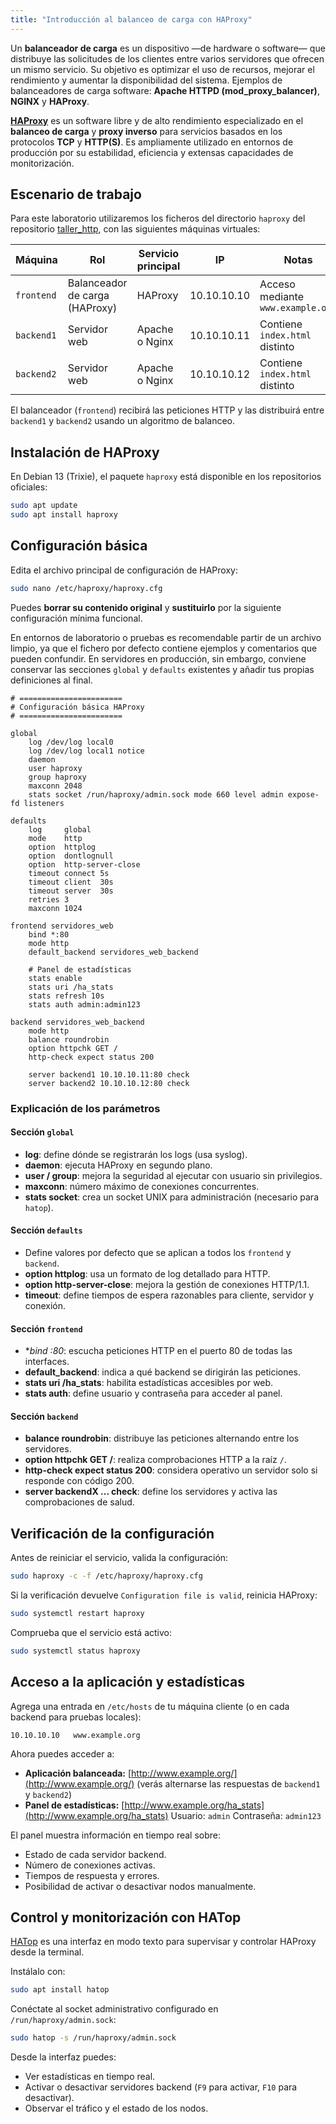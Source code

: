 ```yaml
---
title: "Introducción al balanceo de carga con HAProxy"
---
```



Un **balanceador de carga** es un dispositivo —de hardware o software— que distribuye las solicitudes de los clientes entre varios servidores que ofrecen un mismo servicio. Su objetivo es optimizar el uso de recursos, mejorar el rendimiento y aumentar la disponibilidad del sistema.
Ejemplos de balanceadores de carga software: **Apache HTTPD (mod_proxy_balancer)**, **NGINX** y **HAProxy**.

[**HAProxy**](https://www.haproxy.org/) es un software libre y de alto rendimiento especializado en el **balanceo de carga** y **proxy inverso** para servicios basados en los protocolos **TCP** y **HTTP(S)**. Es ampliamente utilizado en entornos de producción por su estabilidad, eficiencia y extensas capacidades de monitorización.

## Escenario de trabajo

Para este laboratorio utilizaremos los ficheros del directorio `haproxy` del repositorio [taller_http](https://github.com/josedom24/taller_http), con las siguientes máquinas virtuales:

| Máquina    | Rol                            | Servicio principal | IP          | Notas                             |
| ---------- | ------------------------------ | ------------------ | ----------- | --------------------------------- |
| `frontend` | Balanceador de carga (HAProxy) | HAProxy            | 10.10.10.10 | Acceso mediante `www.example.org` |
| `backend1` | Servidor web                   | Apache o Nginx     | 10.10.10.11 | Contiene `index.html` distinto    |
| `backend2` | Servidor web                   | Apache o Nginx     | 10.10.10.12 | Contiene `index.html` distinto    |

El balanceador (`frontend`) recibirá las peticiones HTTP y las distribuirá entre `backend1` y `backend2` usando un algoritmo de balanceo.

## Instalación de HAProxy

En Debian 13 (Trixie), el paquete `haproxy` está disponible en los repositorios oficiales:

```bash
sudo apt update
sudo apt install haproxy
```

## Configuración básica

Edita el archivo principal de configuración de HAProxy:

```bash
sudo nano /etc/haproxy/haproxy.cfg
```

Puedes **borrar su contenido original** y **sustituirlo** por la siguiente configuración mínima funcional.

En entornos de laboratorio o pruebas es recomendable partir de un archivo limpio, ya que el fichero por defecto contiene ejemplos y comentarios que pueden confundir.
En servidores en producción, sin embargo, conviene conservar las secciones `global` y `defaults` existentes y añadir tus propias definiciones al final.

```haproxy
# =======================
# Configuración básica HAProxy
# =======================

global
    log /dev/log local0
    log /dev/log local1 notice
    daemon
    user haproxy
    group haproxy
    maxconn 2048
    stats socket /run/haproxy/admin.sock mode 660 level admin expose-fd listeners

defaults
    log     global
    mode    http
    option  httplog
    option  dontlognull
    option  http-server-close
    timeout connect 5s
    timeout client  30s
    timeout server  30s
    retries 3
    maxconn 1024

frontend servidores_web
    bind *:80
    mode http
    default_backend servidores_web_backend

    # Panel de estadísticas
    stats enable
    stats uri /ha_stats
    stats refresh 10s
    stats auth admin:admin123

backend servidores_web_backend
    mode http
    balance roundrobin
    option httpchk GET /
    http-check expect status 200

    server backend1 10.10.10.11:80 check
    server backend2 10.10.10.12:80 check
```

### Explicación de los parámetros

#### Sección `global`

* **log**: define dónde se registrarán los logs (usa syslog).
* **daemon**: ejecuta HAProxy en segundo plano.
* **user / group**: mejora la seguridad al ejecutar con usuario sin privilegios.
* **maxconn**: número máximo de conexiones concurrentes.
* **stats socket**: crea un socket UNIX para administración (necesario para `hatop`).

#### Sección `defaults`

* Define valores por defecto que se aplican a todos los `frontend` y `backend`.
* **option httplog**: usa un formato de log detallado para HTTP.
* **option http-server-close**: mejora la gestión de conexiones HTTP/1.1.
* **timeout**: define tiempos de espera razonables para cliente, servidor y conexión.

#### Sección `frontend`

* **bind *:80**: escucha peticiones HTTP en el puerto 80 de todas las interfaces.
* **default_backend**: indica a qué backend se dirigirán las peticiones.
* **stats uri /ha_stats**: habilita estadísticas accesibles por web.
* **stats auth**: define usuario y contraseña para acceder al panel.

#### Sección `backend`

* **balance roundrobin**: distribuye las peticiones alternando entre los servidores.
* **option httpchk GET /**: realiza comprobaciones HTTP a la raíz `/`.
* **http-check expect status 200**: considera operativo un servidor solo si responde con código 200.
* **server backendX ... check**: define los servidores y activa las comprobaciones de salud.

## Verificación de la configuración

Antes de reiniciar el servicio, valida la configuración:

```bash
sudo haproxy -c -f /etc/haproxy/haproxy.cfg
```

Si la verificación devuelve `Configuration file is valid`, reinicia HAProxy:

```bash
sudo systemctl restart haproxy
```

Comprueba que el servicio está activo:

```bash
sudo systemctl status haproxy
```

## Acceso a la aplicación y estadísticas

Agrega una entrada en `/etc/hosts` de tu máquina cliente (o en cada backend para pruebas locales):

```
10.10.10.10   www.example.org
```

Ahora puedes acceder a:

* **Aplicación balanceada:** [http://www.example.org/](http://www.example.org/)
  (verás alternarse las respuestas de `backend1` y `backend2`)
* **Panel de estadísticas:** [http://www.example.org/ha_stats](http://www.example.org/ha_stats)
  Usuario: `admin`
  Contraseña: `admin123`

El panel muestra información en tiempo real sobre:

* Estado de cada servidor backend.
* Número de conexiones activas.
* Tiempos de respuesta y errores.
* Posibilidad de activar o desactivar nodos manualmente.

## Control y monitorización con HATop

[HATop](https://github.com/jhunt/hatop) es una interfaz en modo texto para supervisar y controlar HAProxy desde la terminal.

Instálalo con:

```bash
sudo apt install hatop
```

Conéctate al socket administrativo configurado en `/run/haproxy/admin.sock`:

```bash
sudo hatop -s /run/haproxy/admin.sock
```

Desde la interfaz puedes:

* Ver estadísticas en tiempo real.
* Activar o desactivar servidores backend (`F9` para activar, `F10` para desactivar).
* Observar el tráfico y el estado de los nodos.

